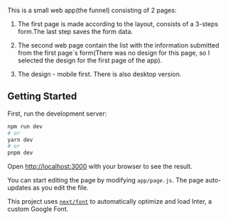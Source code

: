 This is a small web app(the funnel) consisting of 2 pages:

1. The first page is made according to the layout, consists of a 3-steps form.The last step saves the form data.

2. The second web page contain the list with the information submitted from the first page`s form(There was no design for this page, so I selected the design for the first page of the app).

3. The design - mobile first. There is also desktop version.

## Getting Started

First, run the development server:

```bash
npm run dev
# or
yarn dev
# or
pnpm dev
```

Open [http://localhost:3000](http://localhost:3000) with your browser to see the result.

You can start editing the page by modifying `app/page.js`. The page auto-updates as you edit the file.

This project uses [`next/font`](https://nextjs.org/docs/basic-features/font-optimization) to automatically optimize and load Inter, a custom Google Font.

